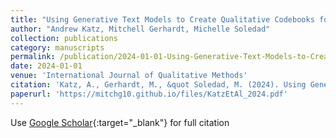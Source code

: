 ```yaml
---
title: "Using Generative Text Models to Create Qualitative Codebooks for Student Evaluations of Teaching"
author: "Andrew Katz, Mitchell Gerhardt, Michelle Soledad"
collection: publications
category: manuscripts
permalink: /publication/2024-01-01-Using-Generative-Text-Models-to-Create-Qualitative-Codebooks-for-Student-Evaluations-of-Teaching
date: 2024-01-01
venue: 'International Journal of Qualitative Methods'
citation: 'Katz, A., Gerhardt, M., &quot Soledad, M. (2024). Using Generative Text Models to Create Qualitative Codebooks for Student Evaluations of Teaching. International Journal of Qualitative Methods, 23, 16094069241293283. https://doi.org/10.1177/16094069241293283'
paperurl: 'https://mitchg10.github.io/files/KatzEtAl_2024.pdf'
---
```

Use [Google Scholar](https://scholar.google.com/scholar?q=Using+Generative+Text+Models+to+Create+Qualitative+Codebooks+for+Student+Evaluations+of+Teaching){:target="_blank"} for full citation